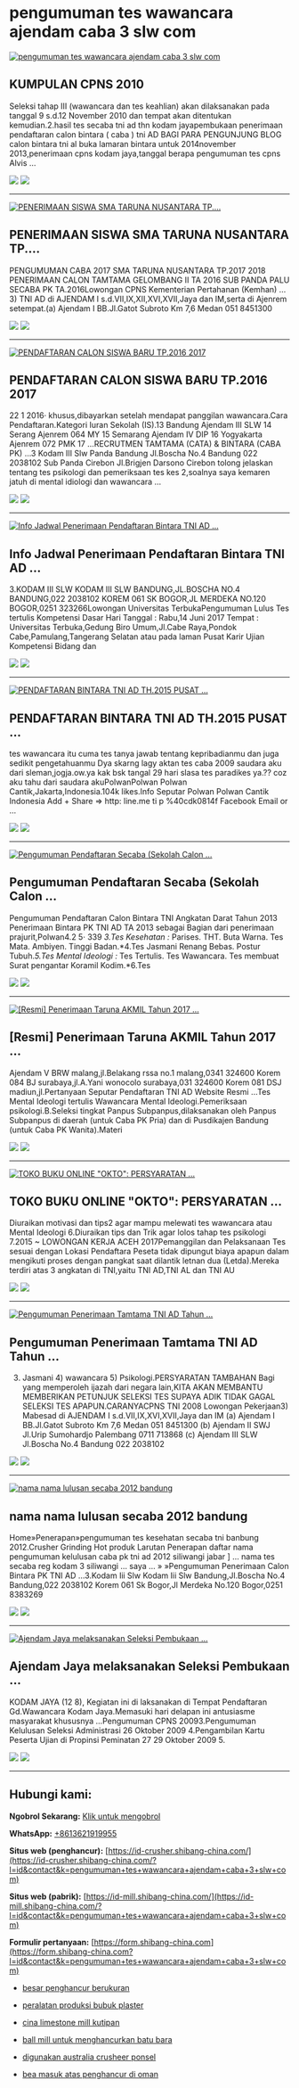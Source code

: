 # pengumuman tes wawancara ajendam caba 3 slw com

<a href="https://swt.shibang-china.com/?l=id&img&k=pengumuman+tes+wawancara+ajendam+caba+3+slw+com" target="_blank">![pengumuman tes wawancara ajendam caba 3 slw com](http://static.shibang-china.com/all-800x300/697.jpg)</a>

## KUMPULAN CPNS 2010
Seleksi tahap III (wawancara dan tes keahlian) akan dilaksanakan pada tanggal 9 s.d.12 November 2010 dan tempat akan ditentukan kemudian.2.hasil tes secaba tni ad thn kodam jayapembukaan penerimaan pendaftaran calon bintara ( caba ) tni AD BAGI PARA PENGUNJUNG BLOG calon bintara tni al buka lamaran bintara untuk 2014november 2013,penerimaan cpns kodam jaya,tanggal berapa pengumuman tes cpns Alvis …


<a href="https://whatsapp.shibangsoft.com/WhatsApp.php" target="_blank" title="WhatsApp">![](http://static.shibang-china.com/icon/whatsapp.png)</a> <a href="https://swt.shibang-china.com/?l=id&icon&k=pengumuman+tes+wawancara+ajendam+caba+3+slw+com" target="_blank">![](http://static.shibang-china.com/icon/chat-id.png)</a>

---

<a href="https://swt.shibang-china.com/?l=id&img&k=pengumuman+tes+wawancara+ajendam+caba+3+slw+com" target="_blank">![PENERIMAAN SISWA SMA TARUNA NUSANTARA TP.…](http://static.shibang-china.com/all-800x300/303.jpg)</a>

## PENERIMAAN SISWA SMA TARUNA NUSANTARA TP.…
PENGUMUMAN CABA 2017 SMA TARUNA NUSANTARA TP.2017 2018 PENERIMAAN CALON TAMTAMA GELOMBANG II TA 2016 SUB PANDA PALU SECABA PK TA.2016Lowongan CPNS Kementerian Pertahanan (Kemhan) …3) TNI AD di AJENDAM I s.d.VII,IX,XII,XVI,XVII,Jaya dan IM,serta di Ajenrem setempat.(a) Ajendam I BB.Jl.Gatot Subroto Km 7,6 Medan 051 8451300


<a href="https://whatsapp.shibangsoft.com/WhatsApp.php" target="_blank" title="WhatsApp">![](http://static.shibang-china.com/icon/whatsapp.png)</a> <a href="https://swt.shibang-china.com/?l=id&icon&k=pengumuman+tes+wawancara+ajendam+caba+3+slw+com" target="_blank">![](http://static.shibang-china.com/icon/chat-id.png)</a>

---

<a href="https://swt.shibang-china.com/?l=id&img&k=pengumuman+tes+wawancara+ajendam+caba+3+slw+com" target="_blank">![PENDAFTARAN CALON SISWA BARU TP.2016 2017](http://static.shibang-china.com/all-800x300/48.jpg)</a>

## PENDAFTARAN CALON SISWA BARU TP.2016 2017
22 1 2016· khusus,dibayarkan setelah mendapat panggilan wawancara.Cara Pendaftaran.Kategori Iuran Sekolah (IS).13 Bandung Ajendam III SLW 14 Serang Ajenrem 064 MY 15 Semarang Ajendam IV DIP 16 Yogyakarta Ajenrem 072 PMK 17 …RECRUTMEN TAMTAMA (CATA) & BINTARA (CABA PK) …3 Kodam III Slw Panda Bandung Jl.Boscha No.4 Bandung 022 2038102 Sub Panda Cirebon Jl.Brigjen Darsono Cirebon tolong jelaskan tentang tes psikologi dan pemeriksaan tes kes 2,soalnya saya kemaren jatuh di mental idiologi dan wawancara …


<a href="https://whatsapp.shibangsoft.com/WhatsApp.php" target="_blank" title="WhatsApp">![](http://static.shibang-china.com/icon/whatsapp.png)</a> <a href="https://swt.shibang-china.com/?l=id&icon&k=pengumuman+tes+wawancara+ajendam+caba+3+slw+com" target="_blank">![](http://static.shibang-china.com/icon/chat-id.png)</a>

---

<a href="https://swt.shibang-china.com/?l=id&img&k=pengumuman+tes+wawancara+ajendam+caba+3+slw+com" target="_blank">![Info Jadwal Penerimaan Pendaftaran Bintara TNI AD …](http://static.shibang-china.com/all-800x300/1283.jpg)</a>

## Info Jadwal Penerimaan Pendaftaran Bintara TNI AD …
3.KODAM III SLW KODAM III SLW BANDUNG,JL.BOSCHA NO.4 BANDUNG,022 2038102 KOREM 061 SK BOGOR,JL MERDEKA NO.120 BOGOR,0251 323266Lowongan Universitas TerbukaPengumuman Lulus Tes tertulis Kompetensi Dasar Hari Tanggal : Rabu,14 Juni 2017 Tempat : Universitas Terbuka,Gedung Biro Umum,Jl.Cabe Raya,Pondok Cabe,Pamulang,Tangerang Selatan atau pada laman Pusat Karir Ujian Kompetensi Bidang dan


<a href="https://whatsapp.shibangsoft.com/WhatsApp.php" target="_blank" title="WhatsApp">![](http://static.shibang-china.com/icon/whatsapp.png)</a> <a href="https://swt.shibang-china.com/?l=id&icon&k=pengumuman+tes+wawancara+ajendam+caba+3+slw+com" target="_blank">![](http://static.shibang-china.com/icon/chat-id.png)</a>

---

<a href="https://swt.shibang-china.com/?l=id&img&k=pengumuman+tes+wawancara+ajendam+caba+3+slw+com" target="_blank">![PENDAFTARAN BINTARA TNI AD TH.2015 PUSAT …](http://static.shibang-china.com/all-800x300/1428.jpg)</a>

## PENDAFTARAN BINTARA TNI AD TH.2015 PUSAT …
tes wawancara itu cuma tes tanya jawab tentang kepribadianmu dan juga sedikit pengetahuanmu Dya skarng lagy aktan tes caba 2009 saudara aku dari sleman,jogja.ow.ya kak bsk tangal 29 hari slasa tes paradikes ya.?? coz aku tahu dari saudara akuPolwanPolwan Polwan Cantik,Jakarta,Indonesia.104k likes.Info Seputar Polwan Polwan Cantik Indonesia Add + Share => http: line.me ti p %40cdk0814f Facebook Email or …


<a href="https://whatsapp.shibangsoft.com/WhatsApp.php" target="_blank" title="WhatsApp">![](http://static.shibang-china.com/icon/whatsapp.png)</a> <a href="https://swt.shibang-china.com/?l=id&icon&k=pengumuman+tes+wawancara+ajendam+caba+3+slw+com" target="_blank">![](http://static.shibang-china.com/icon/chat-id.png)</a>

---

<a href="https://swt.shibang-china.com/?l=id&img&k=pengumuman+tes+wawancara+ajendam+caba+3+slw+com" target="_blank">![Pengumuman Pendaftaran Secaba (Sekolah Calon …](http://static.shibang-china.com/all-800x300/989.jpg)</a>

## Pengumuman Pendaftaran Secaba (Sekolah Calon …
Pengumuman Pendaftaran Calon Bintara TNI Angkatan Darat Tahun 2013 Penerimaan Bintara PK TNI AD TA 2013 sebagai Bagian dari penerimaan prajurit,Polwan4.2 5· 339 *3.Tes Kesehatan :* Parises. THT. Buta Warna. Tes Mata. Ambiyen. Tinggi Badan.*4.Tes Jasmani Renang Bebas. Postur Tubuh.*5.Tes Mental Ideologi :* Tes Tertulis. Tes Wawancara. Tes membuat Surat pengantar Koramil Kodim.*6.Tes


<a href="https://whatsapp.shibangsoft.com/WhatsApp.php" target="_blank" title="WhatsApp">![](http://static.shibang-china.com/icon/whatsapp.png)</a> <a href="https://swt.shibang-china.com/?l=id&icon&k=pengumuman+tes+wawancara+ajendam+caba+3+slw+com" target="_blank">![](http://static.shibang-china.com/icon/chat-id.png)</a>

---

<a href="https://swt.shibang-china.com/?l=id&img&k=pengumuman+tes+wawancara+ajendam+caba+3+slw+com" target="_blank">![[Resmi] Penerimaan Taruna AKMIL Tahun 2017 …](http://static.shibang-china.com/all-800x300/613.jpg)</a>

## [Resmi] Penerimaan Taruna AKMIL Tahun 2017 …
Ajendam V BRW malang,jl.Belakang rssa no.1 malang,0341 324600 Korem 084 BJ surabaya,jl.A.Yani wonocolo surabaya,031 324600 Korem 081 DSJ madiun,jl.Pertanyaan Seputar Pendaftaran TNI AD Website Resmi …Tes Mental Ideologi tertulis Wawancara Mental Ideologi.Pemeriksaan psikologi.B.Seleksi tingkat Panpus Subpanpus,dilaksanakan oleh Panpus Subpanpus di daerah (untuk Caba PK Pria) dan di Pusdikajen Bandung (untuk Caba PK Wanita).Materi


<a href="https://whatsapp.shibangsoft.com/WhatsApp.php" target="_blank" title="WhatsApp">![](http://static.shibang-china.com/icon/whatsapp.png)</a> <a href="https://swt.shibang-china.com/?l=id&icon&k=pengumuman+tes+wawancara+ajendam+caba+3+slw+com" target="_blank">![](http://static.shibang-china.com/icon/chat-id.png)</a>

---

<a href="https://swt.shibang-china.com/?l=id&img&k=pengumuman+tes+wawancara+ajendam+caba+3+slw+com" target="_blank">![TOKO BUKU ONLINE "OKTO": PERSYARATAN …](http://static.shibang-china.com/all-800x300/1019.jpg)</a>

## TOKO BUKU ONLINE "OKTO": PERSYARATAN …
Diuraikan motivasi dan tips2 agar mampu melewati tes wawancara atau Mental Ideologi 6.Diuraikan tips dan Trik agar lolos tahap tes psikologi 7.2015 ~ LOWONGAN KERJA ACEH 2017Pemanggilan dan Pelaksanaan Tes sesuai dengan Lokasi Pendaftara Peseta tidak dipungut biaya apapun dalam mengikuti proses dengan pangkat saat dilantik letnan dua (Letda).Mereka terdiri atas 3 angkatan di TNI,yaitu TNI AD,TNI AL dan TNI AU


<a href="https://whatsapp.shibangsoft.com/WhatsApp.php" target="_blank" title="WhatsApp">![](http://static.shibang-china.com/icon/whatsapp.png)</a> <a href="https://swt.shibang-china.com/?l=id&icon&k=pengumuman+tes+wawancara+ajendam+caba+3+slw+com" target="_blank">![](http://static.shibang-china.com/icon/chat-id.png)</a>

---

<a href="https://swt.shibang-china.com/?l=id&img&k=pengumuman+tes+wawancara+ajendam+caba+3+slw+com" target="_blank">![Pengumuman Penerimaan Tamtama TNI AD Tahun …](http://static.shibang-china.com/all-800x300/199.jpg)</a>

## Pengumuman Penerimaan Tamtama TNI AD Tahun …
3) Jasmani 4) wawancara 5) Psikologi.PERSYARATAN TAMBAHAN Bagi yang memperoleh ijazah dari negara lain,KITA AKAN MEMBANTU MEMBERIKAN PETUNJUK SELEKSI TES SUPAYA ADIK TIDAK GAGAL SELEKSI TES APAPUN.CARANYACPNS TNI 2008 Lowongan Pekerjaan3) Mabesad di AJENDAM I s.d.VII,IX,XVI,XVII,Jaya dan IM (a) Ajendam I BB.Jl.Gatot Subroto Km 7,6 Medan 051 8451300 (b) Ajendam II SWJ Jl.Urip Sumohardjo Palembang 0711 713868 (c) Ajendam III SLW Jl.Boscha No.4 Bandung 022 2038102


<a href="https://whatsapp.shibangsoft.com/WhatsApp.php" target="_blank" title="WhatsApp">![](http://static.shibang-china.com/icon/whatsapp.png)</a> <a href="https://swt.shibang-china.com/?l=id&icon&k=pengumuman+tes+wawancara+ajendam+caba+3+slw+com" target="_blank">![](http://static.shibang-china.com/icon/chat-id.png)</a>

---

<a href="https://swt.shibang-china.com/?l=id&img&k=pengumuman+tes+wawancara+ajendam+caba+3+slw+com" target="_blank">![nama nama lulusan secaba 2012 bandung](http://static.shibang-china.com/all-800x300/927.jpg)</a>

## nama nama lulusan secaba 2012 bandung
Home»Penerapan»pengumuman tes kesehatan secaba tni banbung 2012.Crusher Grinding Hot produk Larutan Penerapan daftar nama pengumuman kelulusan caba pk tni ad 2012 siliwangi jabar ] … nama tes secaba reg kodam 3 siliwangi … saya … » »Pengumuman Penerimaan Calon Bintara PK TNI AD …3.Kodam Iii Slw Kodam Iii Slw Bandung,Jl.Boscha No.4 Bandung,022 2038102 Korem 061 Sk Bogor,Jl Merdeka No.120 Bogor,0251 8383269


<a href="https://whatsapp.shibangsoft.com/WhatsApp.php" target="_blank" title="WhatsApp">![](http://static.shibang-china.com/icon/whatsapp.png)</a> <a href="https://swt.shibang-china.com/?l=id&icon&k=pengumuman+tes+wawancara+ajendam+caba+3+slw+com" target="_blank">![](http://static.shibang-china.com/icon/chat-id.png)</a>

---

<a href="https://swt.shibang-china.com/?l=id&img&k=pengumuman+tes+wawancara+ajendam+caba+3+slw+com" target="_blank">![Ajendam Jaya melaksanakan Seleksi Pembukaan …](http://static.shibang-china.com/all-800x300/772.jpg)</a>

## Ajendam Jaya melaksanakan Seleksi Pembukaan …
KODAM JAYA (12 8), Kegiatan ini di laksanakan di Tempat Pendaftaran Gd.Wawancara Kodam Jaya.Memasuki hari delapan ini antusiasme masyarakat khususnya …Pengumuman CPNS 20093.Pengumuman Kelulusan Seleksi Administrasi 26 Oktober 2009 4.Pengambilan Kartu Peserta Ujian di Propinsi Peminatan 27 29 Oktober 2009 5.


<a href="https://whatsapp.shibangsoft.com/WhatsApp.php" target="_blank" title="WhatsApp">![](http://static.shibang-china.com/icon/whatsapp.png)</a> <a href="https://swt.shibang-china.com/?l=id&icon&k=pengumuman+tes+wawancara+ajendam+caba+3+slw+com" target="_blank">![](http://static.shibang-china.com/icon/chat-id.png)</a>

---
## Hubungi kami:

**Ngobrol Sekarang:** [Klik untuk mengobrol](https://swt.shibang-china.com?l=id&contact&k=pengumuman+tes+wawancara+ajendam+caba+3+slw+com)

**WhatsApp:**  [+8613621919955](https://whatsapp.shibangsoft.com/WhatsApp.php)

**Situs web (penghancur):** [https://id-crusher.shibang-china.com/](https://id-crusher.shibang-china.com/?l=id&contact&k=pengumuman+tes+wawancara+ajendam+caba+3+slw+com)

**Situs web (pabrik):** [https://id-mill.shibang-china.com/](https://id-mill.shibang-china.com/?l=id&contact&k=pengumuman+tes+wawancara+ajendam+caba+3+slw+com)

**Formulir pertanyaan:** [https://form.shibang-china.com](https://form.shibang-china.com?l=id&contact&k=pengumuman+tes+wawancara+ajendam+caba+3+slw+com)

* [besar penghancur berukuran](../20/besar%20penghancur%20berukuran.md)

* [peralatan produksi bubuk plaster](../29/peralatan%20produksi%20bubuk%20plaster.md)

* [cina limestone mill kutipan](../23/cina%20limestone%20mill%20kutipan.md)

* [ball mill untuk menghancurkan batu bara](../23/ball%20mill%20untuk%20menghancurkan%20batu%20bara.md)

* [digunakan australia crusheer ponsel](../18/digunakan%20australia%20crusheer%20ponsel.md)

* [bea masuk atas penghancur di oman](../23/bea%20masuk%20atas%20penghancur%20di%20oman.md)